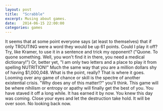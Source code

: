 ```yaml
---
layout: post
title:  "Scrabble"
excerpt: Musing about games.
date:   2014-06-15 22:00:00
categories: games
---
```

It seems that at some point everyone says (at least to themselves) that if only TROUTING were a word they would be up 61 points. Could I play it off? Try, like Kramer, to use it in a sentence and trick my opponent? ("Quone. To quone something. Well, you won't find it in there, you need a medical dictionary!") Or, better yet, "I am only two letters and a place to play it from spelling NUTRITION!" Much the same way that you are a million dollars shy of having $1,000,048. What is the point, really? That is where it goes. Looming over any game of chance or skill is the spectre of another existential crisis. "Why does any of this matter!?" you'll think. This game will be where nihilism or entropy or apathy will finally get the best of you. You have staved it off a long while. It has earned it by now. You knew this day was coming. Close your eyes and let the destruction take hold. It will be over soon. No looking back now.
